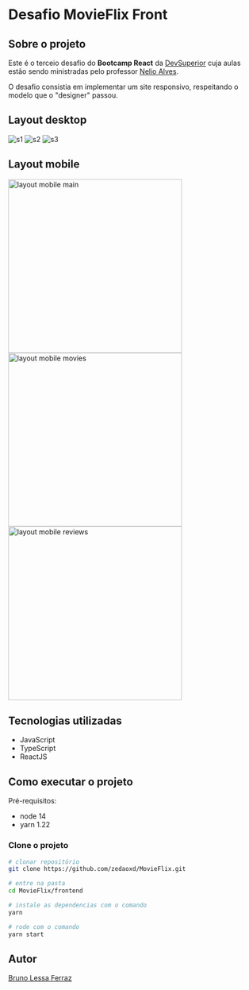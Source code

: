 # Desafio MovieFlix Front

## Sobre o projeto

Este é o terceio desafio do **Bootcamp React** da [DevSuperior](https://devsuperior.com.br/cursos) cuja aulas estão sendo ministradas pelo professor [Nelio Alves](https://www.linkedin.com/in/nelio-alves/?originalSubdomain=br).

O desafio consistia em implementar um site responsivo, respeitando o modelo que o "designer" passou.

## Layout desktop

![s1](https://user-images.githubusercontent.com/55067151/197829678-1b0f1631-6aad-4d4c-aaeb-be31fa9c7a7c.png)
![s2](https://user-images.githubusercontent.com/55067151/197829671-b4426f6d-4f13-45cc-a430-1ab310968cfc.png)
![s3](https://user-images.githubusercontent.com/55067151/197829663-b7755d20-ea3b-4189-a256-7480e52ac1b5.png)


## Layout mobile

<img src="https://user-images.githubusercontent.com/55067151/197829676-98c06afe-a79a-4a1a-b5e3-cb886198f157.png" alt="layout mobile main" width="350" />
<img src="https://user-images.githubusercontent.com/55067151/197829667-62671c71-5c6f-4786-aa6c-c551fadac5e6.png" alt="layout mobile movies" width="350" />
<img src="https://user-images.githubusercontent.com/55067151/197829657-b5e9d15b-38ba-4283-b217-278d52d62030.png" alt="layout mobile reviews" width="350">


## Tecnologias utilizadas
- JavaScript
- TypeScript
- ReactJS

## Como executar o projeto

Pré-requisitos: 
- node 14
- yarn 1.22


### Clone o projeto
```bash
# clonar repositório
git clone https://github.com/zedaoxd/MovieFlix.git

# entre na pasta
cd MovieFlix/frontend

# instale as dependencias com o comando
yarn

# rode com o comando
yarn start
```

## Autor

[Bruno Lessa Ferraz](https://www.linkedin.com/in/bruno-lessa-ferraz/)

